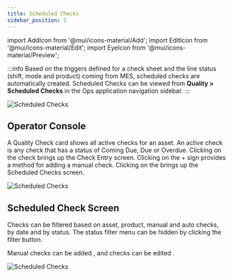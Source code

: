 ```yaml
---
title: Scheduled Checks
sidebar_position: 1
---
```

import AddIcon from '@mui/icons-material/Add';
import EditIcon from '@mui/icons-material/Edit';
import EyeIcon from '@mui/icons-material/Preview';

:::info
Based on the triggers defined for a check sheet and the line status (shift, mode and product) coming from MES, scheduled checks are automatically created. Scheduled Checks can be viewed from **Quality > Scheduled Checks** in the Ops application navigation sidebar.
:::

![Scheduled Checks](/img/scheduled-checks-1.png)

## Operator Console

A Quality Check card shows all active checks for an asset. An active check is any check that has a status of Coming Due, Due or Overdue. Clicking on the check brings up the Check Entry screen. Clicking on the + sign provides a method for adding a manual check. Clicking on the <EyeIcon fontSize="small" /> brings up the Scheduled Checks screen.

![Scheduled Checks](/img/scheduled-checks-2.png)


## Scheduled Check Screen

Checks can be filtered based on asset, product, manual and auto checks, by date and by status. The status filter menu can be hidden by clicking the filter button.

Manual checks can be added <AddIcon fontSize="small" />, and checks can be edited <EditIcon fontSize="small" />.

![Scheduled Checks](/img/scheduled-checks-3.png)